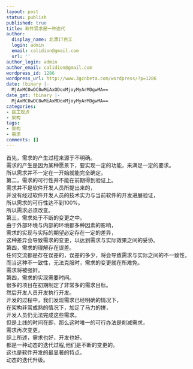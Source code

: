 ```yaml
---
layout: post
status: publish
published: true
title: 软件需求是一种迭代
author:
  display_name: 北漂IT民工
  login: admin
  email: calidion@gmail.com
  url: ''
author_login: admin
author_email: calidion@gmail.com
wordpress_id: 1286
wordpress_url: http://www.3gcnbeta.com/wordpress/?p=1286
date: !binary |-
  MjAxMC0wOC0wMiAxODoxMjoyMyArMDgwMA==
date_gmt: !binary |-
  MjAxMC0wOC0wMiAxMDoxMjoyMyArMDgwMA==
categories:
- 民工观点
- 架构
tags:
- 架构
- 需求
comments: []
---
```

<p>首先，需求的产生过程来源于不明确。<br />
需求的产生是因为某种愿景下，要实现一定的功能，来满足一定的要求。<br />
所以需求并不一定在一开始就能完全确定。<br />
第二，需求的可行性并不能在前期得到验证上。<br />
需求并不是软件开发人员所提出来的，<br />
并没有经过软件开发人员的技术实力与当前软件的开发进展验证，<br />
所以需求的可行性达不到100%。<br />
所以需求必须改变。<br />
第三，需求处于不断的变更之中。<br />
由于外部环境与内部的环境都多种因素的影响，<br />
需求的实现与实际的期望必定存在一定的差异，<br />
这种差异会导致需求的变更，以达到需求与实际效果之间的妥协。<br />
第四，需求的理解存在误差。<br />
任何交流都是存在误差的，误差的多少，将会导致需求与实际之间的不一致性，<br />
而当这种不一致性，无法克服时，需求的变更就在所难免。<br />
需求将被强奸。<br />
第四，需求的实现需要时间。<br />
很多的项目在初期制定了非常多的需求目标。<br />
然后开发人员开发执行开发。<br />
开发的过程中，我们发现需求已经明确的情况下，<br />
在架构非常成熟的情况下，加足了马力的拼，<br />
开发人员仍无法完成这些需求。<br />
但是上线的时间在即，那么这时唯一的可行办法是削减需求，<br />
需求再次变更。<br />
综上所述，需求也好，开发也好。<br />
都是一种动态的迭代过程,他们是不断的变更的。<br />
这也是软件开发的最显著的特点。<br />
动态的迭代升级。</p>
